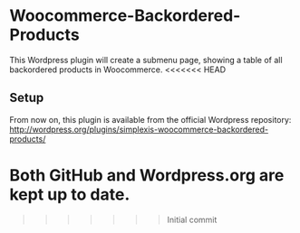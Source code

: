 Woocommerce-Backordered-Products
================================

This Wordpress plugin will create a submenu page, showing a table of all backordered products in Woocommerce.
<<<<<<< HEAD

Setup
-----

From now on, this plugin is available from the official Wordpress repository: http://wordpress.org/plugins/simplexis-woocommerce-backordered-products/

Both GitHub and Wordpress.org are kept up to date.
=======
>>>>>>> Initial commit
